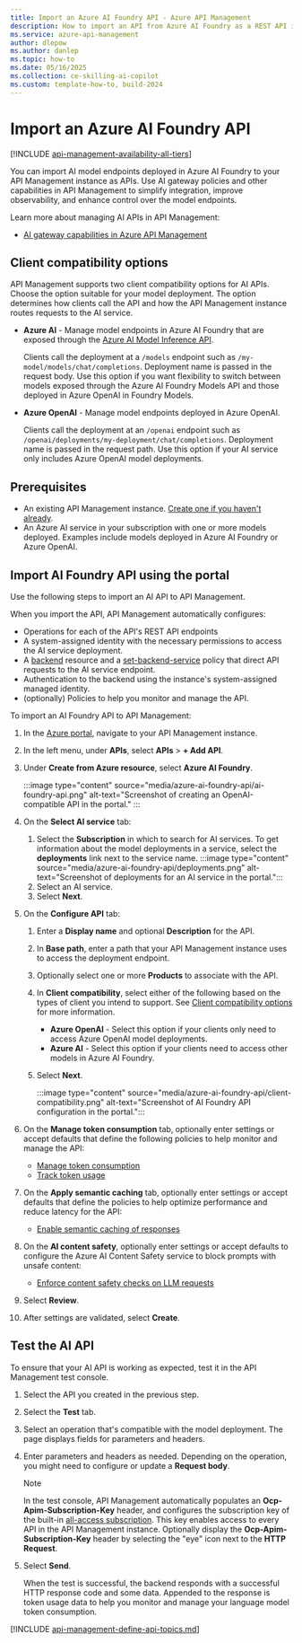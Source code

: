 ```yaml
---
title: Import an Azure AI Foundry API - Azure API Management
description: How to import an API from Azure AI Foundry as a REST API in Azure API Management.
ms.service: azure-api-management
author: dlepow
ms.author: danlep
ms.topic: how-to
ms.date: 05/16/2025
ms.collection: ce-skilling-ai-copilot
ms.custom: template-how-to, build-2024
---
```


# Import an Azure AI Foundry API 

[!INCLUDE [api-management-availability-all-tiers](../../includes/api-management-availability-all-tiers.md)]

You can import AI model endpoints deployed in Azure AI Foundry to your API Management instance as APIs. Use AI gateway policies and other capabilities in API Management to simplify integration, improve observability, and enhance control over the model endpoints.

Learn more about managing AI APIs in API Management:

* [AI gateway capabilities in Azure API Management](genai-gateway-capabilities.md)


## Client compatibility options

API Management supports two client compatibility options for AI APIs. Choose the option suitable for your model deployment. The option determines how clients call the API and how the API Management instance routes requests to the AI service.

* **Azure AI** - Manage model endpoints in Azure AI Foundry that are exposed through the [ Azure AI Model Inference API](/azure/ai-studio/reference/reference-model-inference-api).

    Clients call the deployment at a `/models` endpoint such as `/my-model/models/chat/completions`. Deployment name is passed in the request body. Use this option if you want flexibility to switch between models exposed through the Azure AI Foundry Models API and those deployed in Azure OpenAI in Foundry Models.

* **Azure OpenAI** - Manage model endpoints deployed in Azure OpenAI. 

    Clients call the deployment at an `/openai` endpoint such as `/openai/deployments/my-deployment/chat/completions`. Deployment name is passed in the request path. Use this option if your AI service only includes Azure OpenAI model deployments. 

## Prerequisites

- An existing API Management instance. [Create one if you haven't already](get-started-create-service-instance.md).
- An Azure AI service in your subscription with one or more models deployed. Examples include models deployed in Azure AI Foundry or Azure OpenAI.

## Import AI Foundry API using the portal

Use the following steps to import an AI API to API Management. 

When you import the API, API Management automatically configures:

* Operations for each of the API's REST API endpoints
* A system-assigned identity with the necessary permissions to access the AI service deployment.
* A [backend](backends.md) resource and a [set-backend-service](set-backend-service-policy.md) policy that direct API requests to the AI service endpoint.
* Authentication to the backend using the instance's system-assigned managed identity.
* (optionally) Policies to help you monitor and manage the API.

To import an AI Foundry API to API Management:

1. In the [Azure portal](https://portal.azure.com), navigate to your API Management instance.
1. In the left menu, under **APIs**, select **APIs** > **+ Add API**.
1. Under **Create from Azure resource**, select **Azure AI Foundry**.

    :::image type="content" source="media/azure-ai-foundry-api/ai-foundry-api.png" alt-text="Screenshot of creating an OpenAI-compatible API in the portal." :::
1. On the **Select AI service** tab:
    1. Select the **Subscription** in which to search for AI services. To get information about the model deployments in a service, select the **deployments** link next to the service name.
       :::image type="content" source="media/azure-ai-foundry-api/deployments.png" alt-text="Screenshot of deployments for an AI service in the portal.":::
    1. Select an AI service. 
    1. Select **Next**.
1. On the **Configure API** tab:
    1. Enter a **Display name** and optional **Description** for the API.
    1. In **Base path**, enter a path that your API Management instance uses to access the deployment endpoint.
    1. Optionally select one or more **Products** to associate with the API.  
    1. In **Client compatibility**, select either of the following based on the types of client you intend to support. See [Client compatibility options](#client-compatibility-options) for more information.
        * **Azure OpenAI** - Select this option if your clients only need to access Azure OpenAI model deployments.
        * **Azure AI** - Select this option if your clients need to access other models in Azure AI Foundry. 
    1. Select **Next**.

        :::image type="content" source="media/azure-ai-foundry-api/client-compatibility.png" alt-text="Screenshot of AI Foundry API configuration in the portal.":::

1. On the **Manage token consumption** tab, optionally enter settings or accept defaults that define the following policies to help monitor and manage the API:
    * [Manage token consumption](llm-token-limit-policy.md)
    * [Track token usage](llm-emit-token-metric-policy.md) 
1. On the **Apply semantic caching** tab, optionally enter settings or accept defaults that define the policies to help optimize performance and reduce latency for the API:
    * [Enable semantic caching of responses](azure-openai-enable-semantic-caching.md)
1. On the **AI content safety**, optionally enter settings or accept defaults to configure the Azure AI Content Safety service to block prompts with unsafe content:
    * [Enforce content safety checks on LLM requests](llm-content-safety-policy.md)
1. Select **Review**.
1. After settings are validated, select **Create**. 

## Test the AI API

To ensure that your AI API is working as expected, test it in the API Management test console. 
1. Select the API you created in the previous step.
1. Select the **Test** tab.
1. Select an operation that's compatible with the model deployment.
    The page displays fields for parameters and headers.
1. Enter parameters and headers as needed. Depending on the operation, you might need to configure or update a **Request body**.
    > [!NOTE]
    > In the test console, API Management automatically populates an **Ocp-Apim-Subscription-Key** header, and configures the subscription key of the built-in [all-access subscription](api-management-subscriptions.md#all-access-subscription). This key enables access to every API in the API Management instance. Optionally display the **Ocp-Apim-Subscription-Key** header by selecting the "eye" icon next to the **HTTP Request**.
1. Select **Send**.

    When the test is successful, the backend responds with a successful HTTP response code and some data. Appended to the response is token usage data to help you monitor and manage your language model token consumption.


[!INCLUDE [api-management-define-api-topics.md](../../includes/api-management-define-api-topics.md)]
